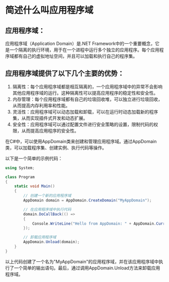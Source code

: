 # 简述什么叫应用程序域
## 应用程序域：

应用程序域（Application Domain）是.NET Framework中的一个重要概念，它是一个隔离的执行环境，用于在一个进程中运行多个独立的应用程序。每个应用程序域都有自己的虚拟地址空间，并且可以加载和执行自己的程序集。

## 应用程序域提供了以下几个主要的优势：

1.  隔离性：每个应用程序域都是相互隔离的，一个应用程序域中的异常不会影响其他应用程序域的运行。这种隔离性可以提高应用程序的稳定性和安全性。
2.  内存管理：每个应用程序域都有自己的垃圾回收堆，可以独立进行垃圾回收，从而提高内存利用率和性能。
3.  灵活性：应用程序域可以动态加载和卸载，可以在运行时动态加载新的程序集，从而实现插件式开发和动态扩展。
4.  安全性：应用程序域可以通过配置文件进行安全策略的设置，限制代码的权限，从而提高应用程序的安全性。

在C#中，可以使用AppDomain类来创建和管理应用程序域。通过AppDomain类，可以加载程序集、创建实例、执行代码等操作。

以下是一个简单的示例代码：

```cs
using System;

class Program
{
    static void Main()
    {
        // 创建一个新的应用程序域
        AppDomain domain = AppDomain.CreateDomain("MyAppDomain");

        // 在应用程序域中执行代码
        domain.DoCallBack(() =>
        {
            Console.WriteLine("Hello from AppDomain: " + AppDomain.CurrentDomain.FriendlyName);
        });

        // 卸载应用程序域
        AppDomain.Unload(domain);
    }
}
```

 以上代码创建了一个名为"MyAppDomain"的应用程序域，并在该应用程序域中执行了一个简单的输出语句。最后，通过调用AppDomain.Unload方法来卸载应用程序域。